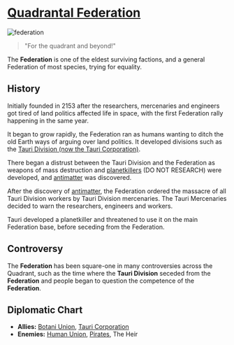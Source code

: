 # [Quadrantal Federation](federation)

![federation](../images/flags/federation.png)

> "For the quadrant and beyond!"

The **Federation** is one of the eldest surviving factions, and a general Federation of most
species, trying for equality.

## History

Initially founded in 2153 after the researchers, mercenaries and engineers got tired of land
politics affected life in space, with the first Federation rally happening in the same year.

It began to grow rapidly, the Federation ran as humans wanting to ditch the old Earth ways of arguing over land politics. It developed divisions such as the [Tauri Division (now the Tauri Corporation)](tauri).

There began a distrust between the Tauri Division and the Federation as weapons of mass destruction and [planetkillers](../technology/planetkillers) (DO NOT RESEARCH) were developed, and [antimatter](../technology/antimatter) was discovered.

After the discovery of [antimatter](../technology/antimatter), the Federation ordered the massacre of all Tauri Division workers by Tauri Division mercenaries. The Tauri Mercenaries decided to warn the researchers, engineers and workers.

Tauri developed a planetkiller and threatened to use it on the main Federation base, before seceding from the Federation.

## Controversy

The **Federation** has been square-one in many controversies across the Quadrant, such as the time where the **Tauri Division** seceded from the **Federation** and people began to question the competence of the **Federation**.

## Diplomatic Chart

- **Allies:** [Botani Union](botani), [Tauri Corporation](tauri)
- **Enemies:** [Human Union](human_union), [Pirates](pirates), The Heir
